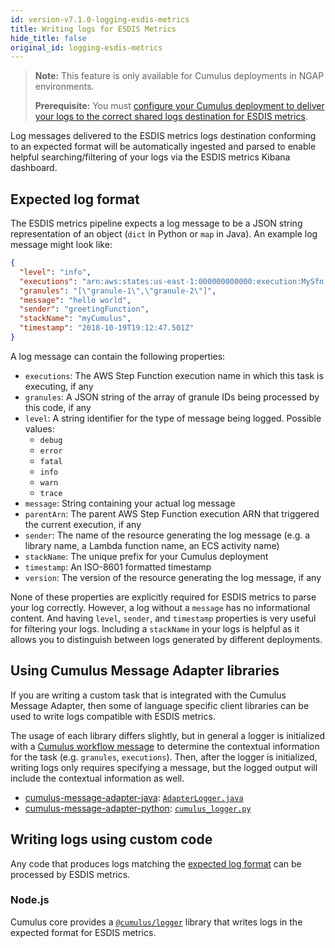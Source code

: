 ```yaml
---
id: version-v7.1.0-logging-esdis-metrics
title: Writing logs for ESDIS Metrics
hide_title: false
original_id: logging-esdis-metrics
---
```


> **Note:** This feature is only available for Cumulus deployments in NGAP environments.
>
> **Prerequisite:** You must [configure your Cumulus deployment to deliver your logs to the correct shared logs destination for ESDIS metrics](../additional-deployment-options/cloudwatch-logs-delivery).

Log messages delivered to the ESDIS metrics logs destination conforming to an expected format will be automatically ingested and parsed to enable helpful searching/filtering of your logs via the ESDIS metrics Kibana dashboard.

## Expected log format

The ESDIS metrics pipeline expects a log message to be a JSON string representation of an object (`dict` in Python or `map` in Java). An example log message might look like:

```json
{
  "level": "info",
  "executions": "arn:aws:states:us-east-1:000000000000:execution:MySfn:abcd1234",
  "granules": "[\"granule-1\",\"granule-2\"]",
  "message": "hello world",
  "sender": "greetingFunction",
  "stackName": "myCumulus",
  "timestamp": "2018-10-19T19:12:47.501Z"
}
```

A log message can contain the following properties:

- `executions`: The AWS Step Function execution name in which this task is executing, if any
- `granules`: A JSON string of the array of granule IDs being processed by this code, if any
- `level`: A string identifier for the type of message being logged. Possible values:
  - `debug`
  - `error`
  - `fatal`
  - `info`
  - `warn`
  - `trace`
- `message`: String containing your actual log message
- `parentArn`: The parent AWS Step Function execution ARN that triggered the current execution, if any
- `sender`: The name of the resource generating the log message (e.g. a library name, a Lambda function name, an ECS activity name)
- `stackName`: The unique prefix for your Cumulus deployment
- `timestamp`: An ISO-8601 formatted timestamp
- `version`: The version of the resource generating the log message, if any

None of these properties are explicitly required for ESDIS metrics to parse your log correctly. However, a log without a `message` has no informational  content. And having `level`, `sender`, and `timestamp` properties is very useful for filtering your logs. Including a `stackName` in your logs is helpful as it allows you to distinguish between logs generated by different deployments.

## Using Cumulus Message Adapter libraries

If you are writing a custom task that is integrated with the Cumulus Message Adapter, then some of language specific client libraries can be used to write logs compatible with ESDIS metrics.

The usage of each library differs slightly, but in general a logger is initialized with a [Cumulus workflow message](../workflows/cumulus-task-message-flow.md#cumulus-message-format) to determine the contextual information for the task (e.g. `granules`, `executions`). Then, after the logger is initialized, writing logs only requires specifying a message, but the logged output will include the contextual information as well.

- [cumulus-message-adapter-java](https://github.com/nasa/cumulus-message-adapter-java): [`AdapterLogger.java`](https://github.com/nasa/cumulus-message-adapter-java/blob/master/message_parser/src/main/java/cumulus_message_adapter/message_parser/AdapterLogger.java)
- [cumulus-message-adapter-python](https://github.com/nasa/cumulus-message-adapter-python): [`cumulus_logger.py`](https://github.com/nasa/cumulus-message-adapter-python/blob/master/cumulus_logger.py)

## Writing logs using custom code

Any code that produces logs matching the [expected log format](#expected-log-format) can be processed by ESDIS metrics.

### Node.js

Cumulus core provides a [`@cumulus/logger`](https://github.com/nasa/cumulus/tree/master/packages/logger) library that writes logs in the expected format for ESDIS metrics.
